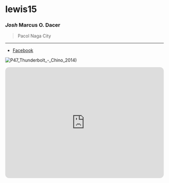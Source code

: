 # lewis15
### *Josh* Marcus O. Dacer
> Pacol Naga City
---
- [Facebook](https://www.facebook.com)

![P47_Thunderbolt_-_Chino_2014)](https://github.com/user-attachments/assets/1662aca3-9073-4211-aae7-4d0c7f2105b6)

<iframe style="border-radius:12px" src="https://open.spotify.com/embed/track/2btKtacOXuMtC9WjcNRvAA?utm_source=generator" width="100%" height="352" frameBorder="0" allowfullscreen="" allow="autoplay; clipboard-write; encrypted-media; fullscreen; picture-in-picture" loading="lazy"></iframe>
